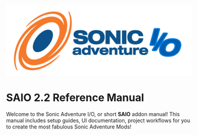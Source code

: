 ![](./img/logo.svg)

# SAIO 2.2 Reference Manual
Welcome to the Sonic Adventure I/O, or short **SAIO** addon manual! This manual includes setup guides, UI documentation, project workflows for you to create the most fabulous Sonic Adventure Mods!